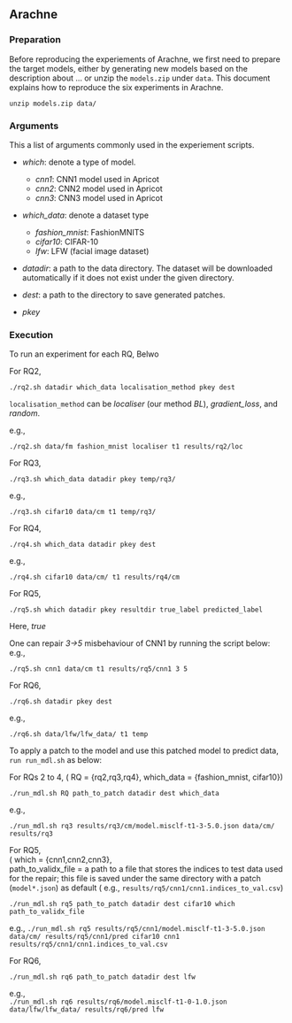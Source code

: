 ## Arachne

### Preparation

Before reproducing the experiements of Arachne, we first need to prepare the target models, either by 
generating new models based on the description about ... or unzip the ```models.zip``` under ```data```.
This document explains how to reproduce the six experiments in Arachne.

```
unzip models.zip data/
```

### Arguments

This a list of arguments commonly used in the experiement scripts.
* *which*: denote a type of model.
  * *cnn1*: CNN1 model used in Apricot
  * *cnn2*: CNN2 model used in Apricot
  * *cnn3*: CNN3 model used in Apricot
  
* *which_data*: denote a dataset type
  * *fashion_mnist*: FashionMNITS 
  * *cifar10*: CIFAR-10
  * *lfw*: LFW (facial image dataset)
  
* *datadir*: a path to the data directory. The dataset will be downloaded automatically if it does not exist under the given directory. 

* *dest*: a path to the directory to save generated patches.
* *pkey*


### Execution

To run an experiment for each RQ, 
Belwo

For RQ2, 
```
./rq2.sh datadir which_data localisation_method pkey dest
```
``localisation_method`` can be *localiser* (our method *BL*), *gradient_loss*, and *random*.

e.g.,
```
./rq2.sh data/fm fashion_mnist localiser t1 results/rq2/loc
```

For RQ3,
```
./rq3.sh which_data datadir pkey temp/rq3/
```
e.g.,
```
./rq3.sh cifar10 data/cm t1 temp/rq3/
```


For RQ4,
```
./rq4.sh which_data datadir pkey dest
```
e.g., 
```
./rq4.sh cifar10 data/cm/ t1 results/rq4/cm
```

For RQ5, 
```
./rq5.sh which datadir pkey resultdir true_label predicted_label
```
Here, *true*

One can repair *3->5* misbehaviour of CNN1 by running the script below:
e.g.,
```
./rq5.sh cnn1 data/cm t1 results/rq5/cnn1 3 5
```

For RQ6,
```
./rq6.sh datadir pkey dest
```

e.g., 
```
./rq6.sh data/lfw/lfw_data/ t1 temp
```

To apply a patch to the model and use this patched model to predict data, ```run run_mdl.sh``` as below:

For RQs 2 to 4, ( RQ = {rq2,rq3,rq4}, which_data = {fashion_mnist, cifar10})
```
./run_mdl.sh RQ path_to_patch datadir dest which_data
```
e.g.,
```
./run_mdl.sh rq3 results/rq3/cm/model.misclf-t1-3-5.0.json data/cm/ results/rq3
```

For RQ5, \
( which = {cnn1,cnn2,cnn3}, \
  path_to_validx_file = a path to a file that stores the indices to test data used for the repair; 
  this file is saved under the same directory with a patch (```model*.json```) as default ( e.g., ```results/rq5/cnn1/cnn1.indices_to_val.csv```)

```
./run_mdl.sh rq5 path_to_patch datadir dest cifar10 which path_to_validx_file
```
e.g., 
```./run_mdl.sh rq5 results/rq5/cnn1/model.misclf-t1-3-5.0.json data/cm/ results/rq5/cnn1/pred cifar10 cnn1 results/rq5/cnn1/cnn1.indices_to_val.csv```

For RQ6,
```
./run_mdl.sh rq6 path_to_patch datadir dest lfw 
```
e.g., \
```./run_mdl.sh rq6 results/rq6/model.misclf-t1-0-1.0.json data/lfw/lfw_data/ results/rq6/pred lfw```


